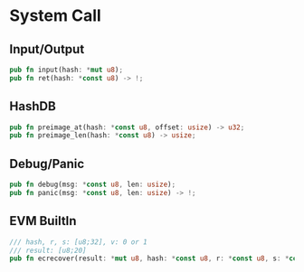  # System Call
 
## Input/Output

```rust
pub fn input(hash: *mut u8); 
pub fn ret(hash: *const u8) -> !;
```

## HashDB
```rust
pub fn preimage_at(hash: *const u8, offset: usize) -> u32;
pub fn preimage_len(hash: *const u8) -> usize;
```

##  Debug/Panic
```rust
pub fn debug(msg: *const u8, len: usize);
pub fn panic(msg: *const u8, len: usize) -> !;
```

## EVM BuiltIn
```rust
/// hash, r, s: [u8;32], v: 0 or 1
/// result: [u8;20]
pub fn ecrecover(result: *mut u8, hash: *const u8, r: *const u8, s: *const u8, v: u32);
```